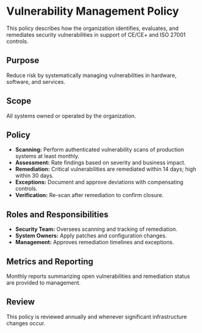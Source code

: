 # Vulnerability Management Policy

This policy describes how the organization identifies, evaluates, and remediates security vulnerabilities in support of CE/CE+ and ISO 27001 controls.

## Purpose
Reduce risk by systematically managing vulnerabilities in hardware, software, and services.

## Scope
All systems owned or operated by the organization.

## Policy
- **Scanning:** Perform authenticated vulnerability scans of production systems at least monthly.
- **Assessment:** Rate findings based on severity and business impact.
- **Remediation:** Critical vulnerabilities are remediated within 14 days; high within 30 days.
- **Exceptions:** Document and approve deviations with compensating controls.
- **Verification:** Re-scan after remediation to confirm closure.

## Roles and Responsibilities
- **Security Team:** Oversees scanning and tracking of remediation.
- **System Owners:** Apply patches and configuration changes.
- **Management:** Approves remediation timelines and exceptions.

## Metrics and Reporting
Monthly reports summarizing open vulnerabilities and remediation status are provided to management.

## Review
This policy is reviewed annually and whenever significant infrastructure changes occur.
